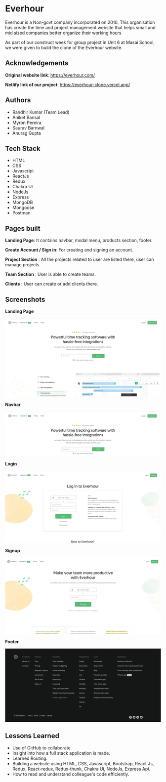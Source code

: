 
# Everhour
  
Everhour is a Non-govt company incorporated on 2010. This organisation has create the time and project management website that helps small and mid sized companies better organize their working hours

As part of our construct week for group project in Unit 6 at Masai School, we were given to build the clone of the Everhour website.

## Acknowledgements

**Original website link**: https://everhour.com/

**Netlify link of our project**: https://everhour-clone.vercel.app/

## Authors

- Randhir Kumar (Team Lead)
- Aniket Bansal
- Myron Pereira
- Saurav Barnwal
- Anurag Gupta
 


## Tech Stack

- HTML
- CSS
- Javascript
- ReactJs
- Redux
- Chakra UI
- NodeJs
- Express
- MongoDB
- Mongoose
- Postman



## Pages built


**Landing Page**: It contains navbar, modal menu, products section, footer.

**Create Account / Sign in**: For creating and signing an account.

**Project Section** : All the projects related to user are listed there, user can manage projects
 
**Team Section** : User is able to create teams.

**Clients** : User can create or add clients there.


## Screenshots

**Landing Page**


![App Screenshot](https://github.com/Randhir200/powerful-nut-6425/blob/Aniket_day-5/ScreenShots/Screenshot_20221002_122706.png?raw=true)


**Navbar**


![App Screenshot](https://github.com/Randhir200/powerful-nut-6425/blob/Aniket_day-5/ScreenShots/Screenshot_20221002_122757.png?raw=true)

**Login**


![App Screenshot](https://github.com/Randhir200/powerful-nut-6425/blob/Aniket_day-5/ScreenShots/Screenshot_20221002_122849.png?raw=true)

**Signup**


![App Screenshot](https://github.com/Randhir200/powerful-nut-6425/blob/Aniket_day-5/ScreenShots/Screenshot_20221002_122910.png?raw=true)

**Footer**


![App Screenshot](https://github.com/Randhir200/powerful-nut-6425/blob/Aniket_day-5/ScreenShots/Screenshot_20221002_123011.png?raw=true)



## Lessons Learned

- Use of GitHub to collaborate.
- Insight into how a full stack application is made.
- Learned Routing.
- Building a website using HTML, CSS, Javascript, Bootstrap, React Js, Redux, React-redux, Redux-thunk, Chakra Ui, NodeJs, Express Api.
- How to read and understand colleague's code efficiently.
